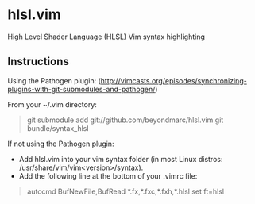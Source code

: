 hlsl.vim
========

High Level Shader Language (HLSL) Vim syntax highlighting

Instructions
-----------------------------------------------------------

Using the Pathogen plugin:
(http://vimcasts.org/episodes/synchronizing-plugins-with-git-submodules-and-pathogen/)

From your ~/.vim directory:
> git submodule add git://github.com/beyondmarc/hlsl.vim.git bundle/syntax\_hlsl

If not using the Pathogen plugin:
* Add hlsl.vim into your vim syntax folder (in most Linux distros:
/usr/share/vim/vim\<version\>/syntax).
* Add the following line at the bottom of your .vimrc file:

> autocmd BufNewFile,BufRead \*.fx,\*.fxc,\*.fxh,\*.hlsl set ft=hlsl

